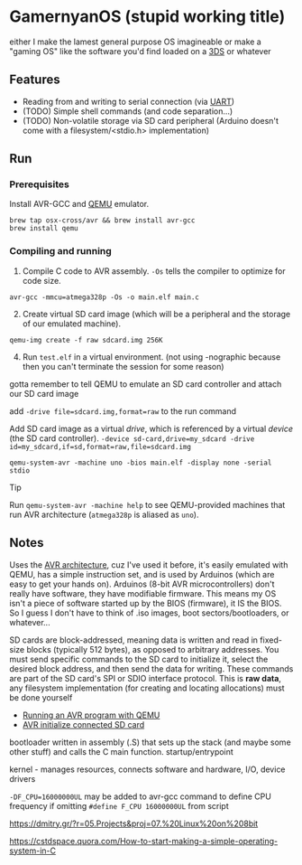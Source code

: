 # GamernyanOS (stupid working title)

either I make the lamest general purpose OS imagineable or make a "gaming OS" like the software you'd find loaded on a [3DS](https://en.wikipedia.org/wiki/Nintendo_3DS_system_software) or whatever

## Features

- Reading from and writing to serial connection (via [UART](https://www.appelsiini.net/2011/simple-usart-with-avr-libc/))
- (TODO) Simple shell commands (and code separation...)
- (TODO) Non-volatile storage via SD card peripheral (Arduino doesn't come with a filesystem/\<stdio.h> implementation)

## Run

### Prerequisites

Install AVR-GCC and [QEMU](https://www.qemu.org/) emulator.

```
brew tap osx-cross/avr && brew install avr-gcc
brew install qemu
```

### Compiling and running

1. Compile C code to AVR assembly. `-Os` tells the compiler to optimize for code size.

```
avr-gcc -mmcu=atmega328p -Os -o main.elf main.c
```

2. Create virtual SD card image (which will be a peripheral and the storage of our emulated machine).

```
qemu-img create -f raw sdcard.img 256K
```

4. Run `test.elf` in a virtual environment. (not using -nographic because then you can't terminate the session for some reason)

gotta remember to tell QEMU to emulate an SD card controller and attach our SD card image

add `-drive file=sdcard.img,format=raw` to the run command

Add SD card image as a virtual _drive_, which is referenced by a virtual _device_ (the SD card controller).
`-device sd-card,drive=my_sdcard -drive id=my_sdcard,if=sd,format=raw,file=sdcard.img`

```
qemu-system-avr -machine uno -bios main.elf -display none -serial stdio
```

> [!TIP]
> Run `qemu-system-avr -machine help` to see QEMU-provided machines that run AVR architecture (`atmega328p` is aliased as `uno`).

## Notes

Uses the [AVR architecture](https://en.wikipedia.org/wiki/Atmel_AVR_instruction_set), cuz I've used it before, it's easily emulated with QEMU, has a simple instruction set, and is used by Arduinos (which are easy to get your hands on). Arduinos (8-bit AVR microcontrollers) don't really have software, they have modifiable firmware. This means my OS isn't a piece of software started up by the BIOS (firmware), it IS the BIOS. So I guess I don't have to think of .iso images, boot sectors/bootloaders, or whatever...

SD cards are block-addressed, meaning data is written and read in fixed-size blocks (typically 512 bytes), as opposed to arbitrary addresses. You must send specific commands to the SD card to initialize it, select the desired block address, and then send the data for writing. These commands are part of the SD card's SPI or SDIO interface protocol. This is __raw data__, any filesystem implementation (for creating and locating allocations) must be done yourself

- [Running an AVR program with QEMU](https://qemu-project.gitlab.io/qemu/system/target-avr.html)
- [AVR initialize connected SD card](http://www.rjhcoding.com/avrc-sd-interface-1.php)

bootloader written in assembly (.S) that sets up the stack (and maybe some other stuff) and calls the C main function. startup/entrypoint

kernel - manages resources, connects software and hardware, I/O, device drivers

`-DF_CPU=16000000UL` may be added to avr-gcc command to define CPU frequency if omitting `#define F_CPU 16000000UL` from script

https://dmitry.gr/?r=05.Projects&proj=07.%20Linux%20on%208bit

https://cstdspace.quora.com/How-to-start-making-a-simple-operating-system-in-C
